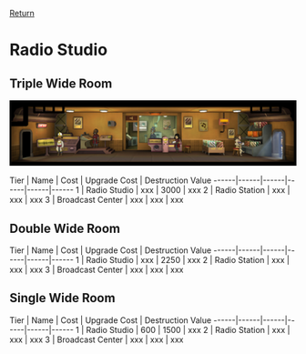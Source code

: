 [Return](../README.md)

Radio Studio
===========

## Triple Wide Room

![Radio Station](t3images/t3trippleradiostation.jpg)

Tier | Name | Cost | Upgrade Cost | Destruction Value
------|------|------|------|------|------
1 | Radio Studio | xxx | 3000 | xxx
2 | Radio Station | xxx | xxx | xxx
3 | Broadcast Center | xxx | xxx | xxx

## Double Wide Room

Tier | Name | Cost | Upgrade Cost | Destruction Value
------|------|------|------|------|------
1 | Radio Studio | xxx | 2250 | xxx
2 | Radio Station | xxx | xxx | xxx
3 | Broadcast Center | xxx | xxx | xxx

## Single Wide Room

Tier | Name | Cost | Upgrade Cost | Destruction Value
------|------|------|------|------|------
1 | Radio Studio | 600 | 1500 | xxx
2 | Radio Station | xxx | xxx | xxx
3 | Broadcast Center | xxx | xxx | xxx

